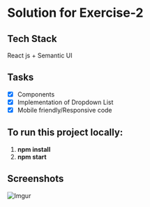 # Solution for Exercise-2

## Tech Stack

React js + Semantic UI 

## Tasks

- [X] Components 
- [X] Implementation of Dropdown List
- [X] Mobile friendly/Responsive code 
## To run this project locally:  

1) **npm install**
2) **npm start**

## Screenshots

![Imgur](https://imgur.com/ehWfPbs)
